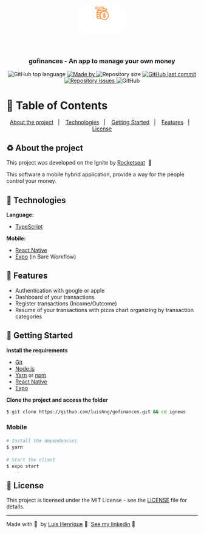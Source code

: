 <h1 align="center">
  <img src=".github/logo.png" alt="Logo"><br /><br />
</h1>

<h3 align="center">
  gofinances - An app to manage your own money
</h3>

<p align="center">
  <img alt="GitHub top language" src="https://img.shields.io/github/languages/top/luishng/gofinances?color=5636D3">

  <a href="https://www.linkedin.com/in/luishng/">
    <img alt="Made by" src="https://img.shields.io/badge/made%20by-Luis%20Henrique-5636D3">
  </a>

  <img alt="Repository size" src="https://img.shields.io/github/repo-size/luishng/gofinances?color=5636D3">

  <a href="https://github.com/luishng/gofinances/commits/main">
    <img alt="GitHub last commit" src="https://img.shields.io/github/last-commit/luishng/gofinances?color=5636D3">
  </a>

  <a href="https://github.com/luishng/gofinances/issues">
    <img alt="Repository issues" src="https://img.shields.io/github/issues/luishng/gofinances?color=5636D3">
  </a>

  <img alt="GitHub" src="https://img.shields.io/github/license/luishng/gofinances?color=5636D3">
</p>

# :pushpin: Table of Contents

<p align="center">
  <a href="#recycle-about-the-project">About the project</a>&nbsp;&nbsp;&nbsp;|&nbsp;&nbsp;&nbsp;
  <a href="#-technologies">Technologies</a>&nbsp;&nbsp;&nbsp;|&nbsp;&nbsp;&nbsp;
  <a href="#-getting-started">Getting Started</a>&nbsp;&nbsp;&nbsp;|&nbsp;&nbsp;&nbsp;
  <a href="#-features">Features</a>&nbsp;&nbsp;&nbsp;|&nbsp;&nbsp;&nbsp;
  <a href="#-license">License</a>
</p>

## :recycle: About the project

This project was developed on the Ignite by [Rocketseat](https://rocketseat.com.br/) &nbsp;🚀

This software a mobile hybrid application, provide a way for the people control your money.

## 🚀 Technologies

**Language:**
- [TypeScript](https://www.typescriptlang.org/)

**Mobile:**
- [React Native](https://reactnative.dev/)
- [Expo](https://docs.expo.io/) (in Bare Workflow)

## 🔗 Features
- Authentication with google or apple
- Dashboard of your transactions
- Register transactions (Income/Outcome)
- Resume of your transactions with pizza chart organizing by transaction categories

## 🏁 Getting Started

**Install the requirements**

- [Git](https://git-scm.com/)
- [Node.js](https://nodejs.org/en/)
- [Yarn](https://classic.yarnpkg.com/) or [npm](https://www.npmjs.com/)
- [React Native](https://reactnative.dev/)
- [Expo](https://docs.expo.io/)

**Clone the project and access the folder**

```bash
$ git clone https://github.com/luishng/gofinances.git && cd ignews
```

### Mobile

```bash
# Install the dependencies
$ yarn

# Start the client
$ expo start
```

## 📝 License

This project is licensed under the MIT License - see the [LICENSE](LICENSE) file for details.

---

Made with 💜&nbsp; by [Luis Henrique](https://github.com/luishng) 👋 &nbsp;[See my linkedin](https://www.linkedin.com/in/luishng/) 👷
